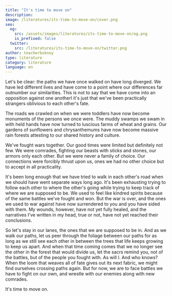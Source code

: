 ```yaml
---
title: "It's time to move on"
description: 
image: /literatures/its-time-to-move-on/cover.png
seo:
  og:
    src: /assets/images/literatures/its-time-to-move-on/og.png
    is_prefixed: false
  twitter:
    src: /literatures/its-time-to-move-on/twitter.png
author: teacherbuknoy
type: literature
category: literature
language: en
---
```


Let's be clear: the paths we have once walked on have long diverged. We have led different lives and have come to a point where our differences far outnumber our similarities. This is not to say that we have come into an opposition against one anotherl it's just that we've been practically strangers oblivious to each other's fate.

The roads we crawled on when we were toddlers have now become monuments of the persons we once were. The muddy swamps we swam in with held hands have now turned to luscious farms of wheat and grains. Our gardens of sunflowers and chrysanthemums have now become massive rain forests attesting to our shared history and culture.

We've fought wars together. Our good times were limited but definitely not few. We were comrades, fighting our beasts with sticks and stones, our armors only each other. But we were never a family of choice. Our connections were forcibly thrust upon us, ones we had no other choice but to accept in all practicality.

It's been long enough that we have tried to walk in each other's road when we should have went separate ways long ago. It's been exhausting trying to follow each other to where the other's going while trying to keep track of where we are supposed to be. We used to feel like kindred spirits because of the same battles we've fought and won. But the war is over, and the ones we used to war against have now surrendered to you and you have sided with them. My wounds, however, have not yet fully healed, and the narratives I've written in my head, true or not, have not yet reached their conclusions.

So let's stay in our lanes, the ones that we are supposed to be in. And as we walk our paths, let us peer through the foliage between our paths for as long as we still see each other in between the trees that life keeps growing to keep us apart. And when that time coming comes that we no longer see the other in the forest that would divide us, let the sacrs remind you, not of the battles, but of the people you fought with. As will I. And who knows? When the loom that weaves all of fate gives out its next fabric, we might find ourselves crossing paths again. But for now, we are to face battles we have to fight on our own, and wrestle with our enemies along with new comrades.

It's time to move on.